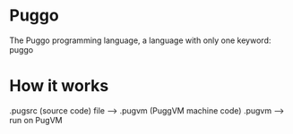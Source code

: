 # Puggo
The Puggo programming language, a language with only one keyword: puggo

# How it works
.pugsrc (source code) file --> .pugvm (PuggVM machine code)
.pugvm --> run on PugVM
